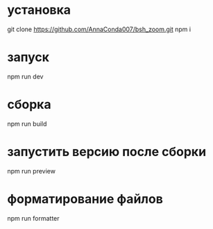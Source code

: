 # установка

git clone https://github.com/AnnaConda007/bsh_zoom.git
npm i

# запуск

npm run dev

# сборка

npm run build

# запустить версию после сборки

npm run preview

# форматирование файлов  

npm run formatter

 

 